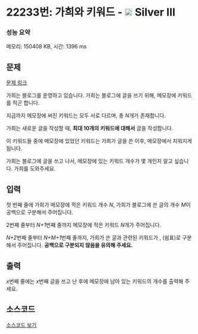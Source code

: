# 22233번: 가희와 키워드 - <img src="https://static.solved.ac/tier_small/8.svg" style="height:20px" /> Silver III

<!-- performance -->
### 성능 요약
메모리: 150408 KB, 시간: 1396 ms
<!-- end -->

## 문제

[문제 링크](https://boj.kr/22233)


<p>가희는 블로그를 운영하고 있습니다. 가희는 블로그에 글을 쓰기 위해, 메모장에 키워드를 적곤 합니다.</p>

<p>지금까지 메모장에 써진 키워드는 모두 서로 다르며, 총 <em>N</em>개가 존재합니다.</p>

<p>가희는 새로운 글을 작성할 때, <strong>최대 10개의 키워드에 대해서</strong>&nbsp;글을 작성합니다.</p>

<p>이 키워드들 중에 메모장에 있었던 키워드는 가희가 글을 쓴 이후, 메모장에서 지워지게 됩니다.</p>

<p>가희는 블로그에 글을 쓰고 나서, 메모장에 있는 키워드 개수가 몇 개인지 알고 싶습니다. 가희를 도와주세요.</p>



## 입력


<p>첫 번째 줄에&nbsp;가희가 메모장에 적은 키워드 개수&nbsp;<em>N</em>, 가희가 블로그에 쓴 글의 개수&nbsp;<em>M</em>이 공백으로 구분해서&nbsp;주어집니다.</p>

<p>2번째 줄부터 <em>N+1</em>번째 줄까지 메모장에 적은 키워드 <em>N</em>개가 주어집니다.</p>

<p><em>N+2</em>번째 줄부터 <em>N+M+1</em>번째 줄까지, 가희가 쓴 글과 관련된 키워드가 , (쉼표)로&nbsp;구분해서 주어집니다. <strong>공백으로 구분되지 않음을 유의해 주세요.</strong></p>



## 출력


<p><i>x</i>번째 줄에는 <em>x</em>번째 글을 쓰고 난 후에<i>&nbsp;</i>메모장에 남아 있는 키워드의 개수를 출력해 주세요.</p>



## 소스코드

[소스코드 보기](가희와%20키워드.py)